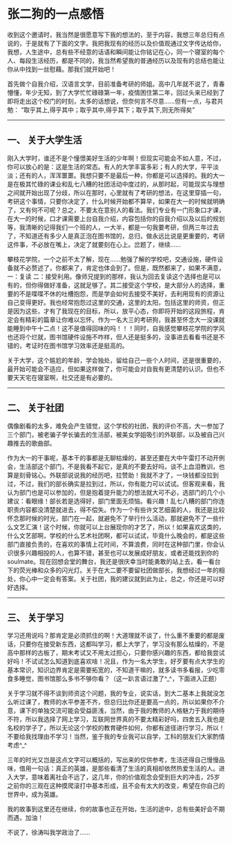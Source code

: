 # 张二狗的一点感悟



收到这个邀请时，我当然是很愿意写下我的想法的，至于内容，我想三年总归有点说的，于是就有了下面的文字。我把我现有的经历以及价值观通过文字传达给你，我想，人生途中，总有些不经意的话语和瞬间能让你铭记在心，同一个寝室的每个人、每段生活经历，都是不同的，我当然希望我的普通经历以及现有的总结也能让你从中找到一丝慰藉。那我们就开始吧！

首先做个自我介绍，汉语言文学，目前准备考研的师姐。高中几年就不说了，青春懵懂，年少无知，到了大学忙忙碌碌第一年，疫情困住第二年，回过头来已经到了即将走出这个校门的时刻，太多的话想说，但奈何言不尽意……但有一点，与君共勉： “取乎其上,得乎其中；取乎其中,得乎其下；取乎其下,则无所得矣”

---

## 一、   关于大学生活

刚入大学时，谁还不是个憧憬美好生活的少年啊！但现实可能会不如人意，不过，你可以放心的是：这是生活的常态。有人的大学丰富多彩；有人的大学，平平淡淡；还有的人，浑浑噩噩。我想只要不是最后一种，你都是可以选择的。我的大一是在极其忙碌的课业和乱七八糟的社团活动中度过的，从那时起，可能现实与理想之间就开始出现了分歧，所以在那时，心里就有了考研的想法，在这里穿插一句，考研这个事情，只要你决定了，什么时候开始都不算早，如果在大一的时候就明确了，又有何不可呢？总之，不要太在意别人的看法。我们专业有一门形象口才课，在大一的时候，口才课需要上台自我介绍，内容包括你的自我介绍以及以后的规划等，我清晰的记得我们一个班的人，一大半，都是一句我要考研，但两三年过去了，不知道还有多少人是真正泡在图书馆的，总归，做永远比说是更重要的，考研这件事，不必放在嘴上，决定了就要刻在心上。岔题了，继续……

攀枝花学院，一个之前不太了解，现在……勉强了解的学校吧，交通设施，硬件设备就不必赘述了，你都来了，肯定也体会到了。但是，既然都来了，如果不满意，一：复读 二：接受利用。像师兄提到的那样，我认为回去复读这个选择也是可以有的，但你得做好准备，这就足够了。其二接受这个学校，是大部分人的选择，重要的不是喋喋不休的吐槽抱怨，而是学会如何去接受不美好，去利用现有的资源让自己变得更好。我也经常抱怨过这里的交通，这里的太阳，包括这里的师资，但正是因为这些，才有了我现在的目标，所以，放平心态，你即将开始的这段旅程，肯定会有精彩的篇章让你难以忘怀。作为一名大三的考研狗，我甚至怀念大一没课就能睡到中午十二点！这不是值得回味的吗！！！同时，自我感觉攀枝花学院的学风也还将个烂就，图书馆硬件设施不咋样，但人还是挺多的，没事进去看看书还是不错的，考证时在图书馆学习效率还是挺高的。

关于大学，这个尴尬的年龄，学会独处，留给自己一些个人时间，还是很重要的，最开始可能会不适应，但如果这样做了，你可能会对自我有更清楚的认识。但也不要天天宅在寝室啊，社交还是有必要的。

---

## 二、   关于社团

偶像剧看的太多，难免会产生错觉，这个学校的社团，我的评价不高，大一参加了三个部门，被老骗子学长骗去的生活部，被美女学姐吸引的外联部，以及被自己兴趣推去的歌曲部。

作为大一的干事呢，基本干的事都是无聊枯燥的，甚至还要在大中午雷打不动开例会，生活部这个部门，不是我看不起它，是真的不要去好吗，谈不上血泪教训，也算是刻骨铭心。外联部说说我的经历吧，拉赞助！我就不才了，一块钱都没拉到过，不过，我们的部长确实是拉到过，所以，你有能力可以试试。但客观来看，我认为部门也是可以参加的，但是抱着提升能力的想法就大可不必，选部门的几个小建议：看眼缘！部长若是选得好，部门里面无烦恼。看兴趣！乱七八糟的部门你连职责内容都没清楚就进去，得不偿失。作为一个有些许文艺细菌的人，我还是比较怀念那时候的时光，部门在一起，就避免不了举行什么活动，那就避免不了一些什么文艺汇演！这个时候，你就可以上台展现你的才艺了，所以！如果喜欢这类的，什么文艺部啊，学校的什么艺术社团啊，都可以试试，毕竟什么晚会的，都是这些部门直接负责的，在喜欢的事情上花时间，不算浪费，同时在这种部门里，你会认识很多兴趣相投的人，也算不错，甚至也可以发展成好朋友，或者还能找到你的soulmate。现在回想会堂的舞台，我还是很庆幸当时能勇敢的站上去，看一看台下的荧光棒和众多的闪光灯。关于在大二要不要留社团做部长，我想经过一年的相处，你心中一定会有答案。关于社团，我的建议就到此为止，总之，你还是可以好好选择。

---

## 三、   关于学习

学习还用说吗？那肯定是必须抓住的啊！大道理就不谈了，什么重不重要的都是废话，只要你在接受新东西，这都叫学习，都上大学了，学习没有那么枯燥的，不是高中那样的古板了，期末考试又不用太过担心，只要你感兴趣的东西，都给我尝试好吗！不试试怎么知道到底喜欢啥！况且，作为一名大学生，好歹要有点大学生的基本常识，知识边界肯定是需要拓宽的，不知道干嘛的，就多读书多看报，少吃零食多睡觉，图书馆那么多书不够你看？（这一趴言语过激了^_^，下面进入正题）

关于学习就不得不谈到师资这个问题，我的专业，说实话，到大二基本上我就没怎么听过课了，教师的水平参差不齐，但总归比你还是要高一点的，所以如果你不介意，课下的单独交流可能会受益匪浅，当然，由于我的教师的人格魅力于我的期待不符，所以我选择了网上学习，互联网世界真的不要太精彩好吗，四舍五入我也是名校的学子了，所以无论这个学校的教育硬件如何，你都有途径进行学习，所以！不要给我找理由不学习！当然，鉴于我的专业我可以自学，工科的朋友们大家酌情考虑^_^

三年的时光又岂是这点文字可以概括的，写出来的仅供参考，生活还得自己慢慢品味，借用一句话：真正的英雄，是那些看清了生活的真相却依然热爱生活的人。进入大学，意味着离社会不远了，这几年，你的价值观念会受到巨大的冲击，25岁之前你的三观在这种摸爬滚打中基本形成，且不会有太大的改变，希望在你自己的世界中，成为英雄。

我的故事到这里还在继续，你的故事也正在开始，生活的途中，总有些美好会不期而遇，加油！

不说了，徐涛叫我学政治了……